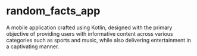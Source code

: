 # random_facts_app
A mobile application crafted using Kotlin, designed with the primary objective of providing users with informative content across various categories such as sports and music, while also delivering entertainment in a captivating manner.
